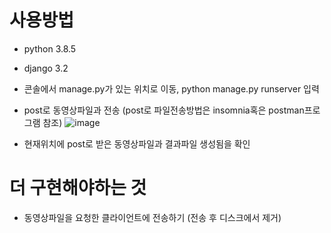 # 사용방법
- python 3.8.5
- django 3.2
- 콘솔에서 manage.py가 있는 위치로 이동, python manage.py runserver 입력
- post로 동영상파일과  전송 (post로 파일전송방법은 insomnia혹은 postman프로그램 참조)
![image](https://user-images.githubusercontent.com/46833758/114372909-06caa480-9bbd-11eb-8515-e28019bc3944.png)

- 현재위치에 post로 받은 동영상파일과 결과파일 생성됨을 확인

# 더 구현해야하는 것
- 동영상파일을 요청한 클라이언트에 전송하기 (전송 후 디스크에서 제거)
